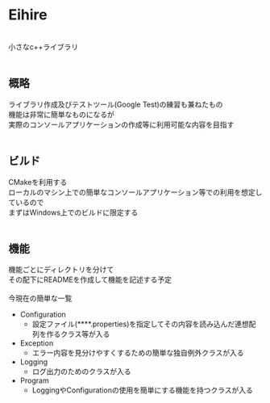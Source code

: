 # Eihire

<br>
小さなc++ライブラリ<br>
<br>

## 概略
ライブラリ作成及びテストツール(Google Test)の練習も兼ねたもの<br>
機能は非常に簡単なものになるが<br>
実際のコンソールアプリケーションの作成等に利用可能な内容を目指す<br>
<br>

## ビルド
CMakeを利用する<br>
ローカルのマシン上での簡単なコンソールアプリケーション等での利用を想定しているので<br>
まずはWindows上でのビルドに限定する<br>
<br>

## 機能
機能ごとにディレクトリを分けて<br>
その配下にREADMEを作成して機能を記述する予定<br>
<br>
今現在の簡単な一覧<br>
- Configuration
    - 設定ファイル(****.properties)を指定してその内容を読み込んだ連想配列を作るクラス等が入る
- Exception
    - エラー内容を見分けやすくするための簡単な独自例外クラスが入る
- Logging
    - ログ出力のためのクラスが入る
- Program
    - LoggingやConfigurationの使用を簡単にする機能を持つクラスが入る
